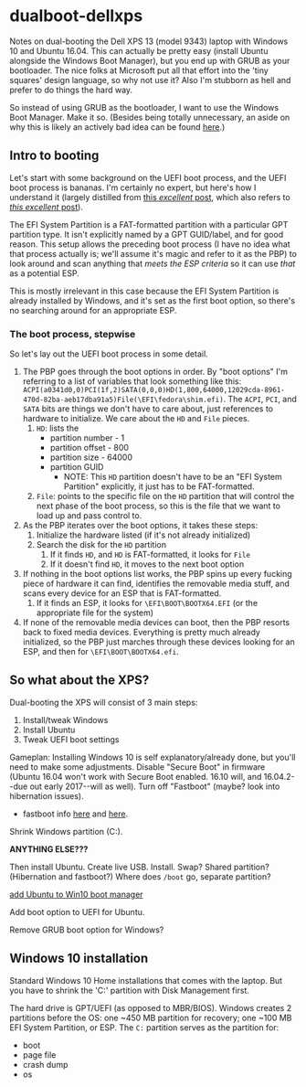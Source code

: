 # dualboot-dellxps
Notes on dual-booting the Dell XPS 13 (model 9343) laptop with Windows 10 and Ubuntu 16.04. This can actually be pretty easy (install Ubuntu alongside the Windows Boot Manager), but you end up with GRUB as your bootloader. The nice folks at Microsoft put all that effort into the 'tiny squares' design language, so why not use it? Also I'm stubborn as hell and prefer to do things the hard way.

So instead of using GRUB as the bootloader, I want to use the Windows Boot Manager. Make it so. (Besides being totally unnecessary, an aside on why this is likely an actively bad idea can be found [here](http://superuser.com/questions/499617/how-can-i-add-linux-to-the-new-windows-8-boot-manager).)

## Intro to booting
Let's start with some background on the UEFI boot process, and the UEFI boot process is bananas. I'm certainly no expert, but here's how I understand it (largely distilled from [this *excellent* post](https://blog.uncooperative.org/blog/2014/02/06/the-efi-system-partition/), which also refers to [*this excellent* post](https://www.happyassassin.net/2014/01/25/uefi-boot-how-does-that-actually-work-then/)).

The EFI System Partition is a FAT-formatted partition with a particular GPT partition type. It isn't explicitly named by a GPT GUID/label, and for good reason. This setup allows the preceding boot process (I have no idea what that process actually is; we'll assume it's magic and refer to it as the PBP) to look around and scan anything that *meets the ESP criteria* so it can use *that* as a potential ESP.

This is mostly irrelevant in this case because the EFI System Partition is already installed by Windows, and it's set as the first boot option, so there's no searching around for an appropriate ESP.

### The boot process, stepwise
So let's lay out the UEFI boot process in some detail.

1. The PBP goes through the boot options in order. By "boot options" I'm referring to a list of variables that look something like this: `ACPI(a0341d0,0)PCI(1f,2)SATA(0,0,0)HD(1,800,64000,12029cda-8961-470d-82ba-aeb17dba91a5)File(\EFI\fedora\shim.efi)`.  The `ACPI`, `PCI`, and `SATA` bits are things we don't have to care about, just references to hardware to initialize. We care about the `HD` and `File` pieces.
     1. `HD`: lists the
          * partition number - 1
          * partition offset - 800
          * partition size - 64000
          * partition GUID
               * NOTE: This `HD` partition doesn't have to be an "EFI System Partition" explicitly, it just has to be FAT-formatted.
     1. `File`: points to the specific file on the `HD` partition that will control the next phase of the boot process, so this is the file that we want to load up and pass control to.
1. As the PBP iterates over the boot options, it takes these steps:
     1. Initialize the hardware listed (if it's not already initialized)
     1. Search the disk for the `HD` partition
          1. If it finds `HD`, and `HD` is FAT-formatted, it looks for `File`
          1. If it doesn't find `HD`, it moves to the next boot option
1. If nothing in the boot options list works, the PBP spins up every fucking piece of hardware it can find, identifies the removable media stuff, and scans every device for an ESP that is FAT-formatted.
     1. If it finds an ESP, it looks for `\EFI\BOOT\BOOTX64.EFI` (or the appropriate file for the system)
1. If none of the removable media devices can boot, then the PBP resorts back to fixed media devices. Everything is pretty much already initialized, so the PBP just marches through these devices looking for an ESP, and then for `\EFI\BOOT\BOOTX64.efi`.

## So what about the XPS?
Dual-booting the XPS will consist of 3 main steps:

1. Install/tweak Windows
1. Install Ubuntu
1. Tweak UEFI boot settings

Gameplan: Installing Windows 10 is self explanatory/already done, but you'll need to make some adjustments. Disable "Secure Boot" in firmware (Ubuntu 16.04 won't work with Secure Boot enabled. 16.10 will, and 16.04.2--due out early 2017--will as well). Turn off "Fastboot" (maybe? look into hibernation issues).

* fastboot info [here](http://askubuntu.com/questions/452071/why-disable-fast-boot-on-windows-8-when-having-dual-booting) and [here](http://superuser.com/questions/211079/what-do-i-have-to-take-care-of-when-hibernating-both-ubuntu-and-windows-dual-bo).

Shrink Windows partition (C:).

**ANYTHING ELSE???**

Then install Ubuntu. Create live USB. Install. Swap? Shared partition? (Hibernation and fastboot?) Where does `/boot` go, separate partition?


[add Ubuntu to Win10 boot manager](http://askubuntu.com/questions/690648/how-to-add-ubuntu-to-windows-10-boot-manager-but-it-will-be-in-another-hard-dri)

Add boot option to UEFI for Ubuntu.

Remove GRUB boot option for Windows?

## Windows 10 installation
Standard Windows 10 Home installations that comes with the laptop. But you have to shrink the 'C:' partition with Disk Management first.

The hard drive is GPT/UEFI (as opposed to MBR/BIOS). Windows creates 2 partitions before the OS: one ~450 MB partition for recovery; one ~100 MB EFI System Partition, or ESP. The `C:` partition serves as the partition for:

* boot
* page file
* crash dump
* os

<Add image of disk management before linux install here>
